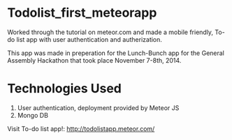 Todolist_first_meteorapp
========================
Worked through the tutorial on meteor.com and made a mobile friendly, To-do list app with user authentication and autherization. 

This app was made in preperation for the Lunch-Bunch app for the General Assembly Hackathon that took place November 7-8th, 2014.

Technologies Used
=======================
1. User authentication, deployment provided by Meteor JS
2. Mongo DB



Visit To-do list app!: http://todolistapp.meteor.com/
